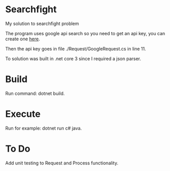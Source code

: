 # Searchfight
My solution to searchfight problem

The program uses google api search so you need to get an api key, you can create one <a href="https://developers.google.com/custom-search/v1/introduction#identify_your_application_to_google_with_api_key">here</a>.

Then the api key goes in file ./Request/GoogleRequest.cs in line 11.

To solution was built in .net core 3 since I required a json parser.

# Build

Run command: dotnet build.

# Execute

Run for example: dotnet run c# java.

# To Do

Add unit testing to Request and Process functionality.
